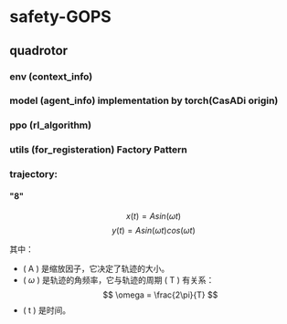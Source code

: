 # safety-GOPS
## quadrotor
### env (context_info) 
### model (agent_info) implementation by torch(CasADi origin)
### ppo (rl_algorithm)
### utils (for_registeration) Factory Pattern

### trajectory:
#### "8"
$$
 x(t) = A sin(\omega t) 
$$
$$
y(t) = A sin(\omega t) cos(\omega t) 
$$

其中：
- \( A \) 是缩放因子，它决定了轨迹的大小。
- \( $\omega$ \) 是轨迹的角频率，它与轨迹的周期 \( T \) 有关系：
$$
\omega = \frac{2\pi}{T} 
$$
- \( t \) 是时间。
